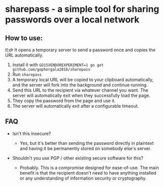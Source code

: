 # sharepass - a simple tool for sharing passwords over a local network

## How to use:

_tl;dr_ It opens a temporary server to send a password once and copies the URL automatically.

1. Install it with `GO15VENDOREXPERIMENT=1 go get github.com/gophergala2016/sharepass`
2. Run `sharepass`
3. A temporary local URL will be copied to your clipboard automatically, and the server will fork into the background and continue running.
4. Send this URL to the recipient via whatever channel you want. The server will automatically exit when they successfully load the page.
5. They copy the password from the page and use it.
6. The server will automatically exit after a configurable timeout.

## FAQ

- Isn't this insecure?

  - Yes, but it's better than sending the password directly in plaintext and having it be permanently stored on somebody else's server.

- Shouldn't you use PGP / other existing secure software for this?

  - Probably. This is a compromise designed for ease-of-use. The main benefit is that the recipient doesn't need to have anything installed or any understanding of information security or cryptography.
